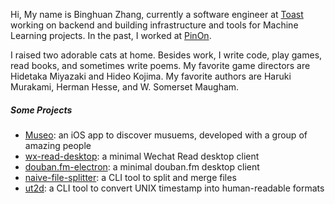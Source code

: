 Hi, My name is Binghuan Zhang, currently a software engineer at [Toast](https://pos.toasttab.com/) working on backend and building infrastructure and tools for Machine Learning projects. In the past, I worked at [PinOn](https://www.pinon.io/).

I raised two adorable cats at home. Besides work, I write code, play games, read books, and sometimes write poems. My favorite game directors are Hidetaka Miyazaki and Hideo Kojima. My favorite authors are Haruki Murakami, Herman Hesse, and W. Somerset Maugham.

##### Some Projects

- [Museo](https://apps.apple.com/tn/app/museo-discover-plan-visit/id1571466232): an iOS app to discover musuems, developed with a group of amazing people
- [wx-read-desktop](https://github.com/estepona/wx-read-desktop): a minimal Wechat Read desktop client
- [douban.fm-electron](https://github.com/estepona/douban.fm-electron): a minimal douban.fm desktop client
- [naive-file-splitter](https://github.com/estepona/naive-file-splitter): a CLI tool to split and merge files
- [ut2d](https://github.com/estepona/ut2d): a CLI tool to convert UNIX timestamp into human-readable formats
